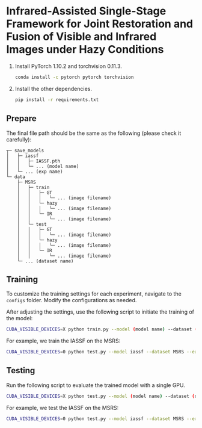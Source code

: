 # Infrared-Assisted Single-Stage Framework for Joint Restoration and Fusion of  Visible and Infrared Images under Hazy Conditions

1. Install PyTorch 1.10.2 and torchvision 0.11.3.
    ```bash
    conda install -c pytorch pytorch torchvision
    ```

2. Install the other dependencies.
    ```bash
    pip install -r requirements.txt
    ```
    
## Prepare

The final file path should be the same as the following (please check it carefully):
```
┬─ save_models
│   ├─ iassf
│   │   ├─ IASSF.pth
│   │   └─ ... (model name)
│   └─ ... (exp name)
└─ data
    ├─ MSRS
    │   ├─ train
    │   │   ├─ GT
    │   │   │   └─ ... (image filename)
    │   │   └─ hazy
    │   │   │   └─ ... (image filename)
    │   │   └─ IR
    │   │       └─ ... (image filename)
    │   └─ test
    │   │   ├─ GT
    │   │   │   └─ ... (image filename)
    │   │   └─ hazy
    │   │   │   └─ ... (image filename)
    │   │   └─ IR
    │   │       └─ ... (image filename)   
    └─ ... (dataset name)
```

## Training

To customize the training settings for each experiment, navigate to the `configs` folder. Modify the configurations as needed.

After adjusting the settings, use the following script to initiate the training of the model:

```sh
CUDA_VISIBLE_DEVICES=X python train.py --model (model name) --dataset (dataset name) --exp (exp name)
```

For example, we train the IASSF on the MSRS:

```sh
CUDA_VISIBLE_DEVICES=0 python test.py --model iassf --dataset MSRS --exp iassf
```

## Testing

Run the following script to evaluate the trained model with a single GPU.


```sh
CUDA_VISIBLE_DEVICES=X python test.py --model (model name) --dataset (dataset name) --exp (exp name)
```

For example, we test the IASSF on the MSRS:

```sh
CUDA_VISIBLE_DEVICES=0 python test.py --model iassf --dataset MSRS --exp iassf
```

